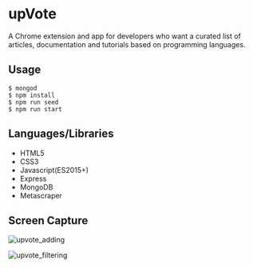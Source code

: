 # upVote
A Chrome extension and app for developers who want a curated list of articles, documentation and tutorials based on programming languages.

## Usage
```
$ mongod
$ npm install
$ npm run seed
$ npm run start
```

## Languages/Libraries
- HTML5
- CSS3
- Javascript(ES2015+)
- Express
- MongoDB
- Metascraper

## Screen Capture
![upvote_adding](https://user-images.githubusercontent.com/29240723/33151222-025e2472-cf8c-11e7-8373-11ced2a38732.gif)

![upvote_filtering](https://user-images.githubusercontent.com/29240723/33151223-027ac140-cf8c-11e7-8b78-a65e50f3d14a.gif)

